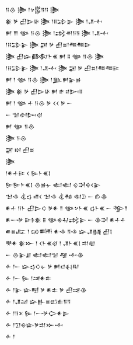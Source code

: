 <div class='block'>
<div class='line'>𒀀𒊮 𒋦 𒁹𒆳𒌵𒀀𒀀 𒋦</div>
<div class='line'>𒆜 𒃻 𒌷𒆕𒄩 𒋦 𒁹𒍝𒁉𒉌 𒋦 𒁹𒂗𒋾</div>
<div class='line'>𒂍 𒐈 𒀲 𒀀𒊮 𒋦 𒁹𒃶𒉣𒀀𒀀 𒋦 𒁹𒂗𒋾</div>
<div class='line'>𒁹𒍝𒁉𒉌 𒋦 𒂼 𒃻 𒌷𒊺𒁹𒍣𒍣𒄿</div>
<div class='line'>𒋦 𒌷𒇽𒁃𒈨𒌍 𒂍 𒐉 𒀲 𒀀𒊮 𒋦</div>
<div class='line'>𒁹𒍝𒁉𒉌 𒋦 𒁹𒂗𒋾 𒋦 𒂼 𒃻 𒌷𒊺𒁹𒍣𒍣𒄿</div>
<div class='line'>𒂍 𒁹 𒀲 𒀀𒊮 𒋦 𒁹𒆥𒂍𒉌𒂊</div>
<div class='line'>𒋦 𒆜 𒃻 𒌷𒆕𒄩 𒂍 𒑒 𒄑𒄖𒍝</div>
<div class='line'>𒂍 𒁹 𒀲 𒑏 𒀀𒊮 𒃻 𒌋𒌋 𒃻 𒀸</div>
<div class='line'>𒀸 𒈠𒀠𒄖𒋼</div>
<div class='line'>𒂍 𒀲 𒀀𒊮</div>
<div class='line'>𒋦 𒀀𒊮</div>
<div class='line'>𒂼 𒊭 𒌷𒊺</div>
<div class='line'>𒋦</div>
<div class='line'>𒁹𒀭𒈦𒄿 𒌋 𒌉𒈨𒌍𒋙</div>
<div class='line'>𒌉𒌉𒈨𒌍𒋙 𒁲𒂊𒉡 𒅗𒅗 𒌒𒋫𒀪𒌋𒉌</div>
<div class='line'>𒈠𒈾 𒆬𒌓 𒈛𒌋 𒈠𒈾 𒆬𒄀 𒊕𒊒 𒀸 𒁓𒆠</div>
<div class='line'>𒀭𒈦 𒀀𒈨 𒌷𒆕𒄭 𒃻𒀭 𒈫 𒀲𒆳𒈨𒌍 𒌓𒈨𒌍 𒀸 𒄊𒈫</div>
<div class='line'>𒀭𒀸𒋩 𒄿𒊩𒆜 𒐉 𒀲𒄯𒄷𒃶𒉌 𒀸 𒆠𒋫 𒀭𒈦𒈦</div>
<div class='line'>𒌑𒊺𒊐 𒁹 𒄘𒌦 𒀭𒈾 𒀀𒈾 𒇽𒂗𒉆 𒌷𒋙</div>
<div class='line'>𒋧𒀭 𒆜𒁍 𒁹 𒌋𒈨𒌍𒋼 𒁹 𒂗𒈨𒌍𒋙 𒄥𒊏</div>
<div class='line'>𒀸 𒁲𒉌𒋗 𒅗𒅗𒈠 𒆷 𒋾𒆠</div>
<div class='line'>𒅆 𒁹𒀸 𒇽𒌓𒄭𒉡 𒃻 𒂍𒃰𒈬𒊑</div>
<div class='line'>𒅆 𒁹𒀸 𒌉 𒁹𒁼𒀭𒉺</div>
<div class='line'>𒅆 𒁹𒉌 𒇽𒋃 𒃻 𒀭𒉺 𒃻 𒌷𒀏𒆠</div>
<div class='line'>𒅆 𒁹𒂗𒁺 𒇽𒃲𒊺𒆗𒉺𒀀𒀀</div>
<div class='line'>𒅆 𒁹𒀀𒉽 𒌉 𒁹𒀸𒋩𒀖𒀭𒉌</div>
<div class='line'>𒅆 𒁹𒋛𒀪𒇽𒃻𒄥𒁍𒋾</div>
<div class='line'>𒅆 𒁹</div>
</div>